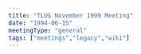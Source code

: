 ```yaml
---
title: "TLUG November 1999 Meeting"
date: "1994-06-15"
meetingType: "general"
tags: ["meetings","legacy","wiki"]
---
```


